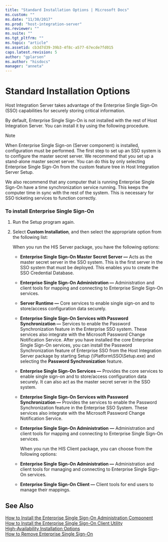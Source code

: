 ```yaml
---
title: "Standard Installation Options | Microsoft Docs"
ms.custom: ""
ms.date: "11/30/2017"
ms.prod: "host-integration-server"
ms.reviewer: ""
ms.suite: ""
ms.tgt_pltfrm: ""
ms.topic: "article"
ms.assetid: cb3d7d39-39b3-4f8c-a577-67ecde7fd015
caps.latest.revision: 5
author: "gplarsen"
ms.author: "hisdocs"
manager: "anneta"
---
```

# Standard Installation Options
Host Integration Server takes advantage of the Enterprise Single Sign-On (SSO) capabilities for securely storing critical information.  
  
 By default, Enterprise Single Sign-On is not installed with the rest of Host Integration Server. You can install it by using the following procedure.  
  
> [!NOTE]
>  When Enterprise Single Sign-on (Server component) is installed, configuration must be performed. The first step to set up an SSO system is to configure the master secret server. We recommend that you set up a stand-alone master secret server. You can do this by only selecting Enterprise Single Sign-On from the custom feature tree in  Host Integration Server Setup.  
>   
>  We also recommend that any computer that is running Enterprise Single Sign-On have a time synchronization service running. This keeps the computer time in sync with the rest of the system. This is necessary for SSO ticketing services to function correctly.  
  
### To install Enterprise Single Sign-On  
  
1. Run the Setup program again.  
  
2. Select **Custom Installation**, and then select the appropriate option from the following list:  
  
    When you run the HIS Server package, you have the following options:  
  
   - **Enterprise Single Sign-On Master Secret Server ―** Acts as the master secret server in the SSO system. This is the first server in the SSO system that must be deployed. This enables you to create the SSO Credential Database.  
  
   - **Enterprise Single Sign-On Administration ―** Administration and client tools for mapping and connecting to Enterprise Single Sign-On services.  
  
   - **Server Runtime ―** Core services to enable single sign-on and to store/access configuration data securely.  
  
   - **Enterprise Single Sign-On Services with Password Synchronization ―** Services to enable the Password Synchronization feature in the Enterprise SSO system. These services also integrate with the Microsoft Password Change Notification Service. After you have installed the core Enterprise Single Sign-On services, you can install the Password Synchronization feature of Enterprise SSO from the Host Integration Server package by starting Setup (\Platform\SSO\Setup.exe) and selecting the **Password Synchronization** feature.  
  
   - **Enterprise Single Sign-On Services ―** Provides the core services to enable single sign-on and to store/access configuration data securely. It can also act as the master secret server in the SSO system.  
  
   - **Enterprise Single Sign-On Services with Password Synchronization ―** Provides the services to enable the Password Synchronization feature in the Enterprise SSO System. These services also integrate with the Microsoft Password Change Notification Service.  
  
   - **Enterprise Single Sign-On Administration** **―** Administration and client tools for mapping and connecting to Enterprise Single Sign-On services.  
  
     When you run the HIS Client package, you can choose from the following options:  
  
   - **Enterprise Single Sign-On Administration ―** Administration and client tools for managing and connecting to Enterprise Single Sign-On services.  
  
   - **Enterprise Single Sign-On Client ―** Client tools for end users to manage their mappings.  
  
## See Also  
 [How to Install the Enterprise Single Sign-On Administration Component](../esso/how-to-install-the-enterprise-single-sign-on-administration-component.md)   
 [How to Install the Enterprise Single Sign-On Client Utility](../esso/how-to-install-the-enterprise-single-sign-on-client-utility.md)   
 [High-Availability Installation Options](../esso/high-availability-installation-options.md)   
 [How to Remove Enterprise Single Sign-On](../esso/how-to-remove-enterprise-single-sign-on.md)